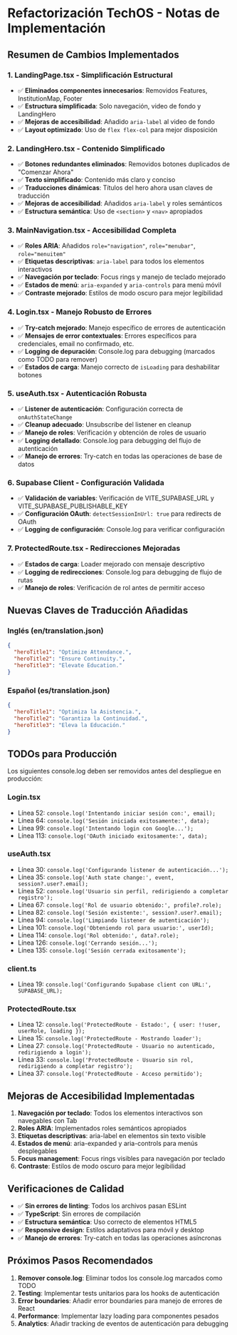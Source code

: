 # Refactorización TechOS - Notas de Implementación

## Resumen de Cambios Implementados

### 1. **LandingPage.tsx - Simplificación Estructural**
- ✅ **Eliminados componentes innecesarios**: Removidos Features, InstitutionMap, Footer
- ✅ **Estructura simplificada**: Solo navegación, video de fondo y LandingHero
- ✅ **Mejoras de accesibilidad**: Añadido `aria-label` al video de fondo
- ✅ **Layout optimizado**: Uso de `flex flex-col` para mejor disposición

### 2. **LandingHero.tsx - Contenido Simplificado**
- ✅ **Botones redundantes eliminados**: Removidos botones duplicados de "Comenzar Ahora"
- ✅ **Texto simplificado**: Contenido más claro y conciso
- ✅ **Traducciones dinámicas**: Títulos del hero ahora usan claves de traducción
- ✅ **Mejoras de accesibilidad**: Añadidos `aria-label` y roles semánticos
- ✅ **Estructura semántica**: Uso de `<section>` y `<nav>` apropiados

### 3. **MainNavigation.tsx - Accesibilidad Completa**
- ✅ **Roles ARIA**: Añadidos `role="navigation"`, `role="menubar"`, `role="menuitem"`
- ✅ **Etiquetas descriptivas**: `aria-label` para todos los elementos interactivos
- ✅ **Navegación por teclado**: Focus rings y manejo de teclado mejorado
- ✅ **Estados de menú**: `aria-expanded` y `aria-controls` para menú móvil
- ✅ **Contraste mejorado**: Estilos de modo oscuro para mejor legibilidad

### 4. **Login.tsx - Manejo Robusto de Errores**
- ✅ **Try-catch mejorado**: Manejo específico de errores de autenticación
- ✅ **Mensajes de error contextuales**: Errores específicos para credenciales, email no confirmado, etc.
- ✅ **Logging de depuración**: Console.log para debugging (marcados como TODO para remover)
- ✅ **Estados de carga**: Manejo correcto de `isLoading` para deshabilitar botones

### 5. **useAuth.tsx - Autenticación Robusta**
- ✅ **Listener de autenticación**: Configuración correcta de `onAuthStateChange`
- ✅ **Cleanup adecuado**: Unsubscribe del listener en cleanup
- ✅ **Manejo de roles**: Verificación y obtención de roles de usuario
- ✅ **Logging detallado**: Console.log para debugging del flujo de autenticación
- ✅ **Manejo de errores**: Try-catch en todas las operaciones de base de datos

### 6. **Supabase Client - Configuración Validada**
- ✅ **Validación de variables**: Verificación de VITE_SUPABASE_URL y VITE_SUPABASE_PUBLISHABLE_KEY
- ✅ **Configuración OAuth**: `detectSessionInUrl: true` para redirects de OAuth
- ✅ **Logging de configuración**: Console.log para verificar configuración

### 7. **ProtectedRoute.tsx - Redirecciones Mejoradas**
- ✅ **Estados de carga**: Loader mejorado con mensaje descriptivo
- ✅ **Logging de redirecciones**: Console.log para debugging de flujo de rutas
- ✅ **Manejo de roles**: Verificación de rol antes de permitir acceso

## Nuevas Claves de Traducción Añadidas

### Inglés (en/translation.json)
```json
{
  "heroTitle1": "Optimize Attendance.",
  "heroTitle2": "Ensure Continuity.",
  "heroTitle3": "Elevate Education."
}
```

### Español (es/translation.json)
```json
{
  "heroTitle1": "Optimiza la Asistencia.",
  "heroTitle2": "Garantiza la Continuidad.",
  "heroTitle3": "Eleva la Educación."
}
```

## TODOs para Producción

Los siguientes console.log deben ser removidos antes del despliegue en producción:

### Login.tsx
- Línea 52: `console.log('Intentando iniciar sesión con:', email);`
- Línea 64: `console.log('Sesión iniciada exitosamente:', data);`
- Línea 99: `console.log('Intentando login con Google...');`
- Línea 113: `console.log('OAuth iniciado exitosamente:', data);`

### useAuth.tsx
- Línea 30: `console.log('Configurando listener de autenticación...');`
- Línea 35: `console.log('Auth state change:', event, session?.user?.email);`
- Línea 52: `console.log('Usuario sin perfil, redirigiendo a completar registro');`
- Línea 67: `console.log('Rol de usuario obtenido:', profile?.role);`
- Línea 82: `console.log('Sesión existente:', session?.user?.email);`
- Línea 94: `console.log('Limpiando listener de autenticación');`
- Línea 101: `console.log('Obteniendo rol para usuario:', userId);`
- Línea 114: `console.log('Rol obtenido:', data?.role);`
- Línea 126: `console.log('Cerrando sesión...');`
- Línea 135: `console.log('Sesión cerrada exitosamente');`

### client.ts
- Línea 19: `console.log('Configurando Supabase client con URL:', SUPABASE_URL);`

### ProtectedRoute.tsx
- Línea 12: `console.log('ProtectedRoute - Estado:', { user: !!user, userRole, loading });`
- Línea 15: `console.log('ProtectedRoute - Mostrando loader');`
- Línea 27: `console.log('ProtectedRoute - Usuario no autenticado, redirigiendo a login');`
- Línea 33: `console.log('ProtectedRoute - Usuario sin rol, redirigiendo a completar registro');`
- Línea 37: `console.log('ProtectedRoute - Acceso permitido');`

## Mejoras de Accesibilidad Implementadas

1. **Navegación por teclado**: Todos los elementos interactivos son navegables con Tab
2. **Roles ARIA**: Implementados roles semánticos apropiados
3. **Etiquetas descriptivas**: aria-label en elementos sin texto visible
4. **Estados de menú**: aria-expanded y aria-controls para menús desplegables
5. **Focus management**: Focus rings visibles para navegación por teclado
6. **Contraste**: Estilos de modo oscuro para mejor legibilidad

## Verificaciones de Calidad

- ✅ **Sin errores de linting**: Todos los archivos pasan ESLint
- ✅ **TypeScript**: Sin errores de compilación
- ✅ **Estructura semántica**: Uso correcto de elementos HTML5
- ✅ **Responsive design**: Estilos adaptativos para móvil y desktop
- ✅ **Manejo de errores**: Try-catch en todas las operaciones asíncronas

## Próximos Pasos Recomendados

1. **Remover console.log**: Eliminar todos los console.log marcados como TODO
2. **Testing**: Implementar tests unitarios para los hooks de autenticación
3. **Error boundaries**: Añadir error boundaries para manejo de errores de React
4. **Performance**: Implementar lazy loading para componentes pesados
5. **Analytics**: Añadir tracking de eventos de autenticación para debugging
